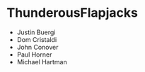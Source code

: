ThunderousFlapjacks
===================
 - Justin Buergi
 - Dom Cristaldi
 - John Conover
 - Paul Horner
 - Michael Hartman
